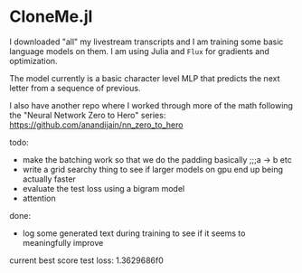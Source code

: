 # CloneMe.jl

I downloaded "all" my livestream transcripts and I am training some basic language models on them. I am using Julia and `Flux` for gradients and optimization.

The model currently is a basic character level MLP that predicts the next letter from a sequence of previous. 

I also have another repo where I worked through more of the math following the "Neural Network Zero to Hero" series:
https://github.com/anandijain/nn_zero_to_hero


todo: 
* make the batching work so that we do the padding basically ;;;a -> b etc 
* write a grid searchy thing to see if larger models on gpu end up being actually faster 
* evaluate the test loss using a bigram model
* attention

done:
* log some generated text during training to see if it seems to meaningfully improve


current best score test loss: 1.3629686f0